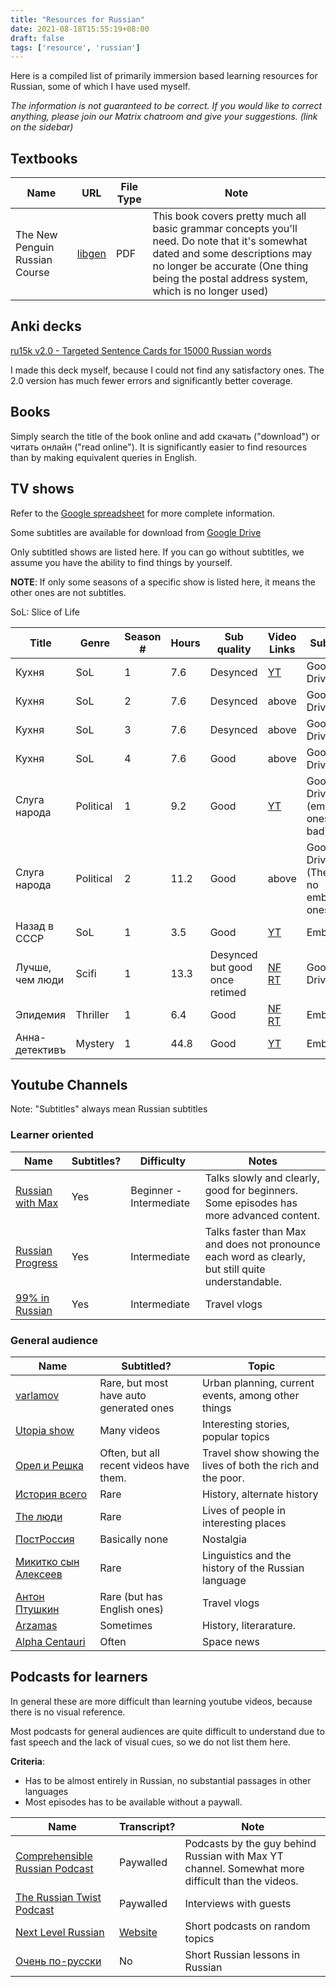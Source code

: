 ```yaml
---
title: "Resources for Russian"
date: 2021-08-18T15:55:19+08:00
draft: false
tags: ['resource', 'russian']
---
```

Here is a compiled list of primarily immersion based learning resources for
Russian, some of which I have used myself. 

*The information is not guaranteed to be correct. If you would like to correct
anything, please join our Matrix chatroom and give your suggestions. (link on
the sidebar)*
<!--more-->
## Textbooks
Name | URL | File Type | Note 
--- | --- | --- | ---
The New Penguin Russian Course | [libgen](http://library.lol/main/706B984105FD0B0B3831411EE7B40741) | PDF | This book covers pretty much all basic grammar concepts you'll need. Do note that it's somewhat dated and some descriptions may no longer be accurate (One thing being the postal address system, which is no longer used)

## Anki decks
[ru15k v2.0 - Targeted Sentence Cards for 15000 Russian words](https://ankiweb.net/shared/info/563580199)

I made this deck myself, because I could not find any satisfactory ones. The
2.0 version has much fewer errors and significantly better coverage.

## Books
Simply search the title of the book online and add скачать ("download") or
читать онлайн ("read online"). It is significantly easier to find resources
than by making equivalent queries in English.

## TV shows
Refer to the
[Google spreadsheet](https://docs.google.com/spreadsheets/d/1aBpfxVgUJ-OuUtCJDkfb_jVqKoUOSBSPxdc60bCjQw4/edit#gid=0)
for more complete information.

Some subtitles are available for download from [Google Drive](https://drive.google.com/drive/folders/1nY1_K9h6bCKC5fqjZrV9tKCDiufHAoCZ?usp=sharing)

Only subtitled shows are listed here. If you can go without subtitles, we
assume you have the ability to find things by yourself.

**NOTE**: If only some seasons of a specific show is listed here, it means the
other ones are not subtitles.

SoL: Slice of Life

|Title|Genre|Season #|Hours|Sub quality|Video Links|Subs Link|
|-----|-----|--------|-----|-----------|-----------|---------|
|Кухня                                      |SoL      |1       |7.6  |Desynced |[YT](https://www.youtube.com/watch?v=jkiX7mz99g0&list=PL82y0Hvo7bZySy1iZ5oYy6_KCT0tKN7Q0)              |Google Drive
|Кухня                                      |SoL      |2       |7.6  |Desynced |above|Google Drive
|Кухня                                      |SoL      |3       |7.6  |Desynced |above|Google Drive
|Кухня                                      |SoL      |4       |7.6  |Good     |above|Google Drive
|Слуга народа                               |Political|1       |9.2  |Good     |[YT](https://www.youtube.com/playlist?list=PLu-zVrBCXK8_d2f4Zb_ZrFDaLdnJloppe)                         |Google Drive (embedded ones are bad)
|Слуга народа                               |Political|2       |11.2 |Good     |above|Google Drive (There are no embedded ones)
|Назад в СССР                               |SoL      |1       |3.5  |Good     |[YT](https://www.youtube.com/playlist?list=PLceVDopd9bIYL0mHxQAMkw1oyr3dNKlKm)                         |Embedded 
|Лучше, чем люди                            |Scifi    |1       |13.3 |Desynced but good once retimed|[NF](https://www.netflix.com/title/81026915)  [RT](https://rutracker.org/forum/viewtopic.php?t=5648798)|Google Drive
|Эпидемия                                   |Thriller |1       |6.4 |Good|[NF](https://www.netflix.com/title/81302258) [RT](https://rutracker.org/forum/viewtopic.php?t=5952163)|Embedded
|Анна-детективъ                             |Mystery  |1       |44.8 |Good     |[YT](https://www.youtube.com/watch?v=sM8v-CxScJE&list=PLgkvUXEdQmce5kyk4AYs4dO-PnyqX323E&index=1)      |Embedded


## Youtube Channels
Note: "Subtitles" always mean Russian subtitles
### Learner oriented
|Name|Subtitles?|Difficulty|Notes|
-----|----------|----------|-----|
|[Russian with Max](https://www.youtube.com/channel/UCklUqFEcJqFnWKEBozw5p4g) |Yes| Beginner - Intermediate |Talks slowly and clearly, good for beginners. Some episodes has more advanced content.|
|[Russian Progress](https://www.youtube.com/channel/UCF0ZeqSkybD1aFtFxjA8z9w)| Yes | Intermediate | Talks faster than Max and does not pronounce each word as clearly, but still quite understandable.|
|[99% in Russian](https://www.youtube.com/channel/UCf9h0fOrUgfV4Rv05W-uTGQ) | Yes | Intermediate | Travel vlogs |

### General audience
|Name|Subtitled?|Topic|
-----|----------|------
|[varlamov](https://www.youtube.com/channel/UC101o-vQ2iOj9vr00JUlyKw)|Rare, but most have auto generated ones|Urban planning, current events, among other things
|[Utopia show](https://www.youtube.com/channel/UC8M5YVWQan_3Elm-URehz9w)|Many videos| Interesting stories, popular topics
|[Орел и Решка](https://www.youtube.com/channel/UCH4KR4_UxYIfQDTHaPeMWtg)|Often, but all recent videos have them.|Travel show showing the lives of both the rich and the poor.
|[История всего](https://www.youtube.com/channel/UCmRd1Puxy5sVgFK6aazulgg)|Rare|History, alternate history
|[The люди](https://www.youtube.com/channel/UCwPzq5yQwczLmivBX8zq7Mw/videos)|Rare | Lives of people in interesting places
|[ПостРоссия](https://www.youtube.com/c/%D0%9F%D0%BE%D1%81%D1%82%D0%A0%D0%BE%D1%81%D1%81%D0%B8%D1%8F/videos)| Basically none | Nostalgia
|[Микитко сын Алексеев](https://www.youtube.com/c/mikitkosynalexeev) |Rare|Linguistics and the history of the Russian language
|[Антон Птушкин](https://www.youtube.com/channel/UClI9aidW3X044NeB4QS-yxw)|Rare (but has English ones) | Travel vlogs
|[Arzamas](https://www.youtube.com/channel/UCVgvnGSFU41kIhEc09aztEg)|Sometimes|History, literarature.
|[Alpha Centauri](https://www.youtube.com/channel/UC-yTIuKauNecL0Tl6ChD0yw)|Often| Space news

## Podcasts for learners
In general these are more difficult than learning youtube videos, because
there is no visual reference.

Most podcasts for general audiences are quite difficult to understand due to
fast speech and the lack of visual cues, so we do not list them here.

__Criteria__:
- Has to be almost entirely in Russian, no substantial passages in other
  languages
- Most episodes has to be available without a paywall.


|Name|Transcript?|Note|
-----|-----------|-----
[Comprehensible Russian Podcast](https://podcasts.google.com/feed/aHR0cHM6Ly9hbmNob3IuZm0vcy82ZjY1Njg0L3BvZGNhc3QvcnNz)|Paywalled|Podcasts by the guy behind Russian with Max YT channel. Somewhat more difficult than the videos.
[The Russian Twist Podcast](https://podcasts.google.com/feed/aHR0cHM6Ly9hbmNob3IuZm0vcy8zNjEyZGQ3MC9wb2RjYXN0L3Jzcw)|Paywalled|Interviews with guests
[Next Level Russian](https://podcasts.google.com/feed/aHR0cHM6Ly9waW5lY2FzdC5jb20vZmVlZC9uZXh0LWxldmVsLXJ1c3NpYW4)|[Website](https://nextlevelrussian.com/transcripts/)|Short podcasts on random topics
[Очень по-русски](https://podcasts.google.com/feed/aHR0cDovL2ZlZWRzLmZlZWRidXJuZXIuY29tL29jaGVucG9ydXNza2k)|No|Short Russian lessons in Russian
